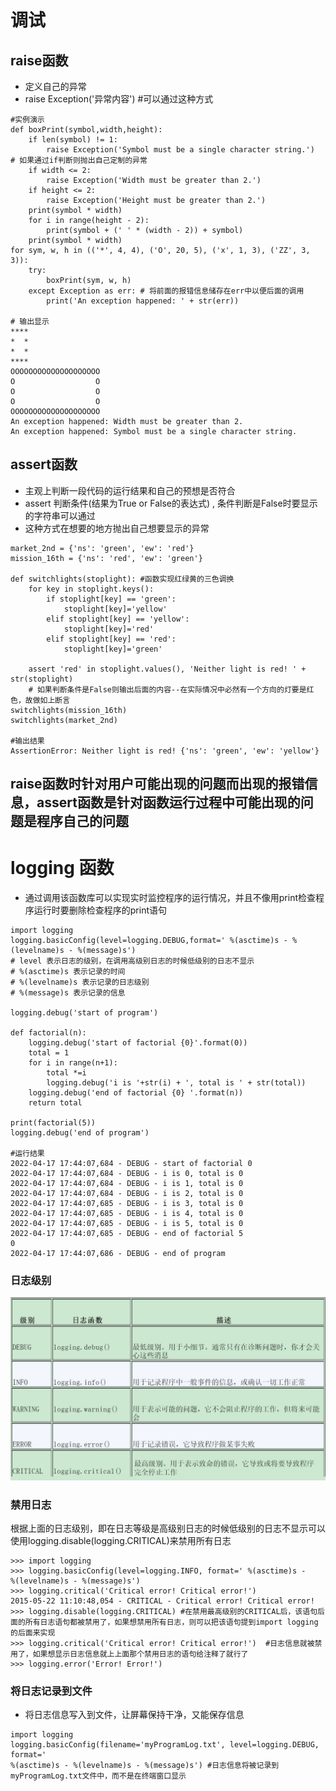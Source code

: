 # 调试
## raise函数
- 定义自己的异常
- raise Exception('异常内容') #可以通过这种方式

```python{.line-numbers}
#实例演示
def boxPrint(symbol,width,height):
    if len(symbol) != 1:
        raise Exception('Symbol must be a single character string.')  # 如果通过if判断则抛出自己定制的异常
    if width <= 2:
        raise Exception('Width must be greater than 2.')
    if height <= 2: 
        raise Exception('Height must be greater than 2.') 
    print(symbol * width)
    for i in range(height - 2):
        print(symbol + (' ' * (width - 2)) + symbol)
    print(symbol * width)
for sym, w, h in (('*', 4, 4), ('O', 20, 5), ('x', 1, 3), ('ZZ', 3, 3)):
    try:
        boxPrint(sym, w, h) 
    except Exception as err: # 将前面的报错信息储存在err中以便后面的调用
        print('An exception happened: ' + str(err))

# 输出显示
****
*  *
*  *
****
OOOOOOOOOOOOOOOOOOOO
O                  O
O                  O
O                  O
OOOOOOOOOOOOOOOOOOOO
An exception happened: Width must be greater than 2.
An exception happened: Symbol must be a single character string.
```

## assert函数
- 主观上判断一段代码的运行结果和自己的预想是否符合
- assert 判断条件(结果为True or False的表达式) , 条件判断是False时要显示的字符串可以通过
- 这种方式在想要的地方抛出自己想要显示的异常

```py{.line-numbers}
market_2nd = {'ns': 'green', 'ew': 'red'}
mission_16th = {'ns': 'red', 'ew': 'green'}

def switchlights(stoplight): #函数实现红绿黄的三色调换
    for key in stoplight.keys():
        if stoplight[key] == 'green':
            stoplight[key]='yellow'
        elif stoplight[key] == 'yellow':
            stoplight[key]='red'
        elif stoplight[key] == 'red':
            stoplight[key]='green'

    assert 'red' in stoplight.values(), 'Neither light is red! ' + str(stoplight)
    # 如果判断条件是False则输出后面的内容--在实际情况中必然有一个方向的灯要是红色，故做如上断言
switchlights(mission_16th)  
switchlights(market_2nd)

#输出结果
AssertionError: Neither light is red! {'ns': 'green', 'ew': 'yellow'}
```

## raise函数时针对用户可能出现的问题而出现的报错信息，assert函数是针对函数运行过程中可能出现的问题是程序自己的问题

# logging 函数
- 通过调用该函数库可以实现实时监控程序的运行情况，并且不像用print检查程序运行时要删除检查程序的print语句
```py{.line-numbers}
import logging
logging.basicConfig(level=logging.DEBUG,format=' %(asctime)s - %(levelname)s - %(message)s')
# level 表示日志的级别，在调用高级别日志的时候低级别的日志不显示
# %(asctime)s 表示记录的时间
# %(levelname)s 表示记录的日志级别
# %(message)s 表示记录的信息

logging.debug('start of program')

def factorial(n):
    logging.debug('start of factorial {0}'.format(0))
    total = 1
    for i in range(n+1):
        total *=i
        logging.debug('i is '+str(i) + ', total is ' + str(total))
    logging.debug('end of factorial {0} '.format(n))
    return total

print(factorial(5))
logging.debug('end of program')

#运行结果
2022-04-17 17:44:07,684 - DEBUG - start of factorial 0
2022-04-17 17:44:07,684 - DEBUG - i is 0, total is 0
2022-04-17 17:44:07,684 - DEBUG - i is 1, total is 0
2022-04-17 17:44:07,684 - DEBUG - i is 2, total is 0
2022-04-17 17:44:07,685 - DEBUG - i is 3, total is 0
2022-04-17 17:44:07,685 - DEBUG - i is 4, total is 0
2022-04-17 17:44:07,685 - DEBUG - i is 5, total is 0
2022-04-17 17:44:07,685 - DEBUG - end of factorial 5
0
2022-04-17 17:44:07,686 - DEBUG - end of program

```
### 日志级别
![日志级别](.\日志级别.jpg)

### 禁用日志
根据上面的日志级别，即在日志等级是高级别日志的时候低级别的日志不显示可以使用logging.disable(logging.CRITICAL)来禁用所有日志
```py{.line-numbers}
>>> import logging
>>> logging.basicConfig(level=logging.INFO, format=' %(asctime)s -
%(levelname)s - %(message)s')
>>> logging.critical('Critical error! Critical error!')
2015-05-22 11:10:48,054 - CRITICAL - Critical error! Critical error!
>>> logging.disable(logging.CRITICAL) #在禁用最高级别的CRITICAL后，该语句后面的所有日志语句都被禁用了，如果想禁用所有日志，则可以把该语句提到import logging的后面来实现
>>> logging.critical('Critical error! Critical error!')  #日志信息就被禁用了，如果想显示日志信息就上上面那个禁用日志的语句给注释了就行了
>>> logging.error('Error! Error!')
```

### 将日志记录到文件
- 将日志信息写入到文件，让屏幕保持干净，又能保存信息

```py{.line-numbers}
import logging
logging.basicConfig(filename='myProgramLog.txt', level=logging.DEBUG, format='
%(asctime)s - %(levelname)s - %(message)s') #日志信息将被记录到myProgramLog.txt文件中，而不是在终端窗口显示
```




